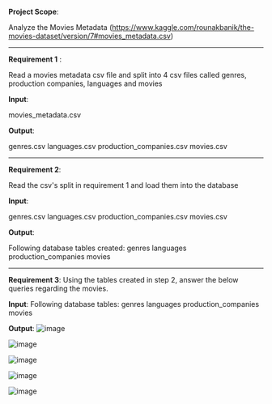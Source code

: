 

**Project Scope**:

Analyze the Movies Metadata (https://www.kaggle.com/rounakbanik/the-movies-dataset/version/7#movies_metadata.csv)

----------------------------------------------------------------------------------------------
**Requirement 1** :

Read a movies metadata csv file and split into 4 csv files called genres, production companies, languages and movies

**Input**: 

movies_metadata.csv

**Output**:

genres.csv
languages.csv
production_companies.csv
movies.csv

------------------------------------------------------------------------------------------------
**Requirement 2**:

Read the csv's split in requirement 1 and load them into the database

**Input**:

genres.csv
languages.csv
production_companies.csv
movies.csv

**Output**:

Following database tables created:
genres 
languages
production_companies
movies


------------------------------------------------------------------------------------------------
**Requirement 3**: Using the tables created in step 2, answer the below queries regarding the movies.

**Input**: Following database tables:
genres 
languages
production_companies
movies

**Output**:
![image](https://user-images.githubusercontent.com/54161349/137036985-e5f40aeb-586a-41de-9cfb-c9391c99bab1.png)


![image](https://user-images.githubusercontent.com/54161349/137037058-308a235d-126f-4b4b-a24b-f25830aec733.png)


![image](https://user-images.githubusercontent.com/54161349/137038004-84ad8f74-00cd-43fc-93c7-62be2ed406b6.png)


![image](https://user-images.githubusercontent.com/54161349/137038020-79f302f5-bbe5-4484-9a4c-504ae8d6c8af.png)


![image](https://user-images.githubusercontent.com/54161349/137038032-d38c5e7f-2e62-47ed-88b4-9c25f2f38e26.png)
